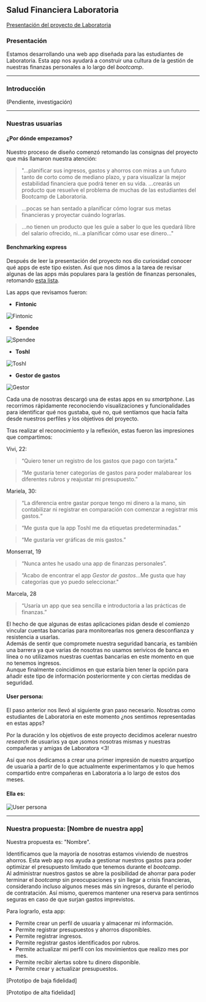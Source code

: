 ## Salud Financiera Laboratoria

[Presentación del proyecto de Laboratoria](https://github.com/Laboratoria/MEX008-hackathon-Interna-SF)

### Presentación 

Estamos desarrollando una web app diseñada para las estudiantes de Laboratoria. Esta app nos ayudará a construir una cultura de la gestión de nuestras finanzas personales a lo largo del *bootcamp*.

***


### Introducción 
(Pendiente, investigación)

***


### Nuestras usuarias


#### ¿Por dónde empezamos?

Nuestro proceso de diseño comenzó retomando las consignas del proyecto que más llamaron nuestra atención: 

>"...planificar sus ingresos, gastos y ahorros con miras a un futuro tanto de corto como de mediano plazo, y para visualizar la mejor estabilidad financiera que podrá tener en su vida.
...crearás un producto que resuelve el problema de muchas de las estudiantes del Bootcamp de Laboratoria.

>...pocas se han sentado a planificar cómo lograr sus metas financieras y proyectar cuándo lograrlas.

>...no tienen un producto que les guíe a saber lo que les quedará libre del salario ofrecido, ni...a planificar cómo usar ese dinero..."

#### Benchmarking express

Después de leer la presentación del proyecto nos dio curiosidad conocer qué apps de este tipo existen. Así que nos dimos a la tarea de revisar algunas de las apps más populares para la gestión de finanzas personales, retomando [esta lista](https://blog.interdominios.com/10-apps-moviles-para-tus-finanzas-personales/).

Las apps que revisamos fueron:

- **Fintonic**

![Fintonic](img/fintonic-app.png)

- **Spendee**

![Spendee](img/spendee-app.png)

- **Toshl**

![Toshl](img/toshl-app.png)

- **Gestor de gastos**

![Gestor](img/gestor-gastos-app.png)

Cada una de nosotras descargó una de estas apps en su *smartphone*. Las recorrimos rápidamente reconociendo visualizaciones y funcionalidades para identificar qué nos gustaba, qué no, qué sentíamos que hacía falta desde nuestros perfiles y los objetivos del proyecto.

Tras realizar el reconocimiento y la reflexión, estas fueron las impresiones que compartimos:

Vivi, 22:
>“Quiero tener un registro de los gastos que pago con tarjeta.”  

>“Me gustaría tener categorías de gastos para poder malabarear los diferentes rubros y reajustar mi presupuesto.”

Mariela, 30:
>“La diferencia entre gastar porque tengo mi dinero a la mano, sin contabilizar ni registrar en comparación con comenzar a registrar mis gastos.“  

>“Me gusta que la app Toshl me da etiquetas predeterminadas.”

>“Me gustaría ver gráficas de mis gastos.”
	
Monserrat, 19  
>“Nunca antes he usado una app de finanzas personales”.

>“Acabo de encontrar el app *Gestor de gastos*...Me gusta que hay categorías que yo puedo seleccionar."

Marcela, 28  
>“Usaría un app que sea sencilla e introductoria a las prácticas de finanzas.”

El hecho de que algunas de estas aplicaciones pidan desde el comienzo vincular cuentas bancarias para monitorearlas nos genera desconfianza y resistencia a usarlas.  
Además de sentir que compromete nuestra seguridad bancaria, es también una barrera ya que varias de nosotras no usamos serivicos de banca en línea o no utilizamos nuestras cuentas bancarias en este momento en que no tenemos ingresos.  
Aunque finalmente coincidimos en que estaría bien tener la opción para añadir este tipo de información posteriormente y con ciertas medidas de seguridad.

#### User persona:

El paso anterior nos llevó al siguiente gran paso necesario. Nosotras como estudiantes de Laboratoria en este momento ¿nos sentimos representadas en estas apps? 

Por la duración y los objetivos de este proyecto decidimos acelerar nuestro *research* de usuarixs ya que ¡somos nosotras mismas y nuestras compañeras y amigas de Laboratora <3!

Así que nos dedicamos a crear una primer impresión de nuestro arquetipo de usuaria a partir de lo que actualmente experimentamos y lo que hemos compartido entre compañeras en Laboratoria a lo largo de estos dos meses.

#### Ella es:
![User persona](img/Karla.jpg) 

***

### Nuestra propuesta: [Nombre de nuestra app]

Nuestra propuesta es: "Nombre".  

Identificamos que la mayoría de nosotras estamos viviendo de nuestros ahorros. Esta web app nos ayuda a gestionar nuestros gastos para poder optimizar el presupuesto limitado que tenemos durante el *bootcamp*.  
Al administrar nuestros gastos se abre la posibilidad de ahorrar para poder terminar el *bootcamp* sin preocupaciones y sin llegar a crisis financieras, considerando incluso algunos meses más sin ingresos, durante el periodo de contratación.
Así mismo, queremos mantener una reserva para sentirnos seguras en caso de que surjan gastos imprevistos.

Para lograrlo, esta app:

- Permite crear un perfil de usuaria y almacenar mi información.
- Permite registrar presupuestos y ahorros disponibles.
- Permite registrar ingresos.
- Permite registrar gastos identificados por rubros.
- Permite actualizar mi perfil con los movimientos que realizo mes por mes.
- Permite recibir alertas sobre tu dinero disponible.
- Permite crear y actualizar presupuestos.
  

[Prototipo de baja fidelidad]  

[Prototipo de alta fidelidad]


